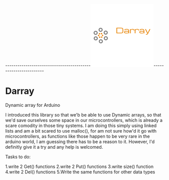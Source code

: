 
------------------------------------------![LOGO](https://github.com/SadafShafi/Darray/blob/master/Darray_logo.png)------------------------


# Darray
Dynamic array for Arduino

I introduced this library so that we'b be able to use Dynamic arrays, so that we'd save ourselves some space in our microcontrollers, which is already a scare comodity in those tiny systems.
I am doing this simply using linked lists and am a bit scared to use malloc(), for am not sure how'd it go with microcontrollers, as functions like those happen to be very rare in the arduino world, I am guessing there has to be a reason to it.
However, I'd definitly give it a try and any help is welcomed.

Tasks to do:

  1.write 2 Get() functions
  2.write 2 Put() functions
  3.write size() function
  4.write 2 Del() functions
  5.Write the same functions for other data types
